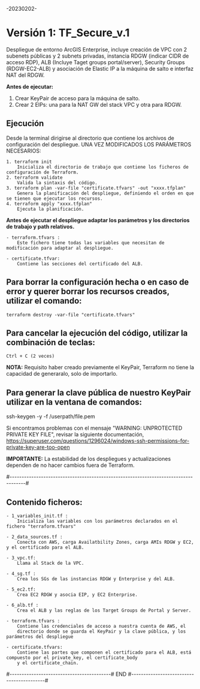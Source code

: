 -20230202-

# Versión 1: TF_Secure_v.1

Despliegue de entorno ArcGIS Enterprise, incluye creación de VPC con 2 subenets públicas y 2 subnets privadas, instancia RDGW (indicar CIDR de acceso RDP), ALB (Incluye Taget groups portal/server), Security Groups (RDGW-EC2-ALB) y asociación de Elastic IP a la máquina de salto e interfaz NAT del RDGW.

__Antes de ejecutar:__ 
1. Crear KeyPair de acceso para la máquina de salto. 
2. Crear 2 EIPs: una para la NAT GW del stack VPC y otra para RDGW.

## Ejecución

Desde la terminal dirigirse al directorio que contiene los archivos de configuración del despliegue.
UNA VEZ MODIFICADOS LOS PARÁMETROS NECESARIOS:

    1. terraform init
		Inicializa el directorio de trabajo que contiene los ficheros de configuración de Terraform.
    2. terraform validate
		Valida la sintaxis del código.
    3. terraform plan -var-file "certificate.tfvars" -out "xxxx.tfplan"	
		Genera la planificación del despliegue, definiendo el orden en que se tienen que ejecutar los recursos.
    4. terraform apply "xxxx.tfplan" 
		Ejecuta la planificación.

__Antes de ejecutar el despliegue adaptar los parámetros y los directorios de trabajo y path relativos.__

    - terraform.tfvars :
    	Este fichero tiene todas las variables que necesitan de modificación para adaptar al despliegue.

    - certificate.tfvar:
    	Contiene las secciones del certificado del ALB.

## Para borrar la configuración hecha o en caso de error y querer borrar los recursos creados, utilizar el comando:

    terraform destroy -var-file "certificate.tfvars"

## Para cancelar la ejecución del código, utilizar la combinación de teclas:

    Ctrl + C (2 veces)

__NOTA:__
Requisito haber creado previamente el KeyPair, Terraform no tiene la capacidad de generaralo, solo de importarlo.

## Para generar la clave pública de nuestro KeyPair utilizar en la ventana de comandos:
ssh-keygen -y -f /userpath/file.pem

Si encontramos problemas con el mensaje "WARNING: UNPROTECTED PRIVATE KEY FILE", revisar la siguiente documentación,
https://superuser.com/questions/1296024/windows-ssh-permissions-for-private-key-are-too-open

__IMPORTANTE:__
La estabilidad de los despliegues y actualizaciones dependen de no hacer cambios fuera de Terraform.


#------------------------------------------------------------------------------------#


## Contenido ficheros:

    - 1_variables_init.tf :
    	Inicializa las variables con los parámetros declarados en el fichero "terraform.tfvars"

    - 2_data_sources.tf :
    	Conecta con AWS, carga Availatbility Zones, carga AMIs RDGW y EC2, y el certificado para el ALB.

    - 3_vpc.tf:
    	Llama al Stack de la VPC.

    - 4_sg.tf :
    	Crea los SGs de las instancias RDGW y Enterprise y del ALB.

    - 5_ec2.tf:
    	Crea EC2 RDGW y asocia EIP, y EC2 Enterprise.

    - 6_alb.tf :
		Crea el ALB y las reglas de los Target Groups de Portal y Server.

    - terraform.tfvars :
		Contiene las credenciales de acceso a nuestra cuenta de AWS, el
		directorio donde se guarda el KeyPair y la clave pública, y los parámetros del despliegue

    - certificate.tfvars:
    	Contiene las partes que componen el certificado para el ALB, está compuesto por el private_key, el certificate_body
    	y el certificate_chain.

#------------------------------------------# END #------------------------------------------#
